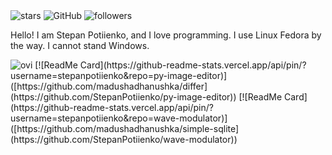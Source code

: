 <img src="https://img.shields.io/github/stars/stepanpotiienko?label=Stars" alt="stars">
<img alt="GitHub" src="https://img.shields.io/badge/dynamic/json?logo=github&label=GitHub+Followers&labelColor=282c34&color=181717&query=%24.data.totalSubs&url=https%3A%2F%2Fapi.spencerwoo.com%2Fsubstats%2F%3Fsource%3Dgithub%26queryKey%3Dstepanpotiienko&longCache=true"/>
<img alt="followers" title="Follow me on Github" src="https://img.shields.io/github/followers/stepanpotiienko?color=236ad3&style=for-the-badge&logo=github&label=Follow"/>


Hello! I am Stepan Potiienko, and I love programming.
I use Linux Fedora by the way. I cannot stand Windows.

<img src="https://github-readme-stats.vercel.app/api/top-langs?username=stepanpotiienko&show_icons=true&locale=en&layout=compact&theme=chartreuse-dark" alt="ovi" />
[![ReadMe Card](https://github-readme-stats.vercel.app/api/pin/?username=stepanpotiienko&repo=py-image-editor)]([https://github.com/madushadhanushka/differ](https://github.com/StepanPotiienko/py-image-editor))
[![ReadMe Card](https://github-readme-stats.vercel.app/api/pin/?username=stepanpotiienko&repo=wave-modulator)]([https://github.com/madushadhanushka/simple-sqlite](https://github.com/StepanPotiienko/wave-modulator))
